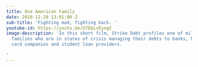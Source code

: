 ```yaml
---
title: One American Family
date: 2018-12-20 13:01:00 Z
sub-title: 'Fighting mad, fighting back. '
youtube-id: https://youtu.be/U7EbLvEyngI
image-description: 'In this short film, Strike Debt profiles one of millions of American
  families who are in states of crisis managing their debts to banks, hospitals, credit
  card companies and student loan providers.

'
---
```


